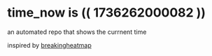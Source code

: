# time_now is (( 1736262000082 ))

an automated repo that shows the currnent time

inspired by [breakingheatmap](https://github.com/breakingheatmap/breakingheatmap)